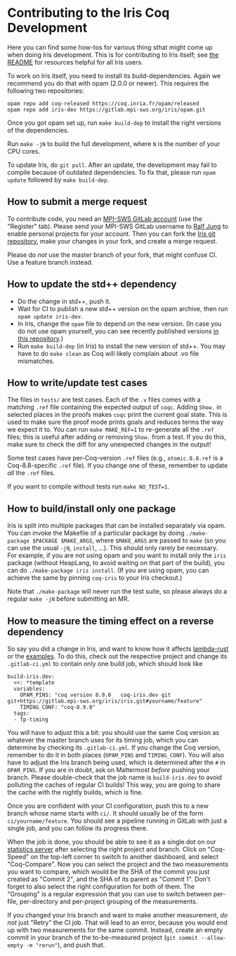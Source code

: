 # Contributing to the Iris Coq Development

Here you can find some how-tos for various thing sthat might come up when doing
Iris development.  This is for contributing to Iris itself; see
[the README](README.md#further-resources) for resources helpful for all Iris
users.

To work on Iris itself, you need to install its build-dependencies.  Again we
recommend you do that with opam (2.0.0 or newer).  This requires the following
two repositories:

    opam repo add coq-released https://coq.inria.fr/opam/released
    opam repo add iris-dev https://gitlab.mpi-sws.org/iris/opam.git

Once you got opam set up, run `make build-dep` to install the right versions
of the dependencies.

Run `make -jN` to build the full development, where `N` is the number of your
CPU cores.

To update Iris, do `git pull`.  After an update, the development may fail to
compile because of outdated dependencies.  To fix that, please run `opam update`
followed by `make build-dep`.

## How to submit a merge request

To contribute code, you need an [MPI-SWS GitLab account][account] (use the
"Register" tab).  Please send your MPI-SWS GitLab username to [Ralf Jung][jung]
to enable personal projects for your account.  Then you can fork the
[Iris git repository][iris], make your changes in your fork, and create a merge
request.

Please do *not* use the master branch of your fork, that might confuse CI.  Use
a feature branch instead.

[account]: https://gitlab.mpi-sws.org/users/sign_in
[jung]: https://gitlab.mpi-sws.org/jung
[iris]: https://gitlab.mpi-sws.org/iris/iris

## How to update the std++ dependency

* Do the change in std++, push it.
* Wait for CI to publish a new std++ version on the opam archive, then run
  `opam update iris-dev`.
* In Iris, change the `opam` file to depend on the new version.
  (In case you do not use opam yourself, you can see recently published versions
  [in this repository](https://gitlab.mpi-sws.org/iris/opam/commits/master).)
* Run `make build-dep` (in Iris) to install the new version of std++.
  You may have to do `make clean` as Coq will likely complain about .vo file
  mismatches.

## How to write/update test cases

The files in `tests/` are test cases.  Each of the `.v` files comes with a
matching `.ref` file containing the expected output of `coqc`.  Adding `Show.`
in selected places in the proofs makes `coqc` print the current goal state.
This is used to make sure the proof mode prints goals and reduces terms the way
we expect it to.  You can run `make MAKE_REF=1` to re-generate all the `.ref` files;
this is useful after adding or removing `Show.` from a test.  If you do this,
make sure to check the diff for any unexpected changes in the output!

Some test cases have per-Coq-version `.ref` files (e.g., `atomic.8.8.ref` is a
Coq-8.8-specific `.ref` file).  If you change one of these, remember to update
*all* the `.ref` files.

If you want to compile without tests run `make NO_TEST=1`.

## How to build/install only one package

Iris is split into multiple packages that can be installed separately via opam.
You can invoke the Makefile of a particular package by doing `./make-package
$PACKAGE $MAKE_ARGS`, where `$MAKE_ARGS` are passed to `make` (so you can use
the usual `-jN`, `install`, ...).  This should only rarely be necessary. For
example, if you are not using opam and you want to install only the `iris`
package (without HeapLang, to avoid waiting on that part of the build), you can
do `./make-package iris install`.  (If you are using opam, you can achieve the
same by pinning `coq-iris` to your Iris checkout.)

Note that `./make-package` will never run the test suite, so please always do a
regular `make -jN` before submitting an MR.

## How to measure the timing effect on a reverse dependency

So say you did a change in Iris, and want to know how it affects [lambda-rust]
or the [examples].  To do this, check out the respective project and change its
`.gitlab-ci.yml` to contain only one build job, which should look like
```
build-iris.dev:
  <<: *template
  variables:
    OPAM_PINS: "coq version 8.9.0   coq-iris.dev git git+https://gitlab.mpi-sws.org/iris/iris.git#yourname/feature"
    TIMING_CONF: "coq-8.9.0"
  tags:
  - fp-timing
```
You will have to adjust this a bit: you should use the same Coq version as
whatever the master branch uses for its timing job, which you can determine by
checking its `.gitlab-ci.yml`.  If you change the Coq version, remember to do it
in both places (`OPAM_PINS` and `TIMING_CONF`).  You will also have to adjust
the Iris branch being used, which is determined after the `#` in `OPAM_PINS`.
If you are in doubt, ask on Mattermost *before* pushing your branch.  Please
double-check that the job name is `build-iris.dev` to avoid polluting the caches
of regular CI builds!  This way, you are going to share the cache with the
nightly builds, which is fine.

Once you are confident with your CI configuration, push this to a new branch
whose name starts with `ci/`.  It should usually be of the form
`ci/yourname/feature`.  You should see a pipeline running in GitLab with just a
single job, and you can follow its progress there.

When the job is done, you should be able to see it as a single dot on our
[statistics server][coq-speed] after selecting the right project and branch.
Click on "Coq-Speed" on the top-left corner to switch to another dashboard, and
select "Coq-Compare".  Now you can select the project and the two measurements
you want to compare, which would be the SHA of the commit you just created as
"Commit 2", and the SHA of its parent as "Commit 1".  Don't forget to also
select the right configuration for both of them.  The "Grouping" is a regular
expression that you can use to switch between per-file, per-directory and
per-project grouping of the measurements.

If you changed your Iris branch and want to make another measurement, *do not*
just "Retry" the CI job.  That will lead to an error, because you would end up
with two measurements for the same commit.  Instead, create an empty commit in
your branch of the to-be-measured project (`git commit --allow-empty -m
"rerun"`), and push that.

[lambda-rust]: https://gitlab.mpi-sws.org/iris/lambda-rust
[examples]: https://gitlab.mpi-sws.org/iris/examples
[coq-speed]: https://coq-speed.mpi-sws.org
